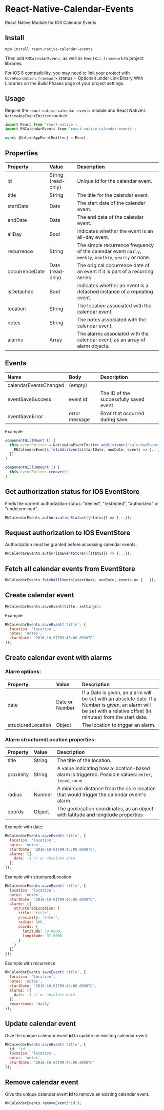 # React-Native-Calendar-Events
React Native Module for IOS Calendar Events


## Install
```
npm install react-native-calendar-events
```
Then add `RNCalendarEvents`, as well as `EventKit.framework` to project libraries.

For iOS 8 compatibility, you may need to link your project with `CoreFoundation.framework` (status = Optional) under Link Binary With Libraries on the Build Phases page of your project settings.

## Usage

Require the `react-native-calendar-events` module and React Native's `NativeAppEventEmitter` module.
```javascript
import React from 'react-native';
import RNCalendarEvents from 'react-native-calendar-events';

const {NativeAppEventEmitter} = React;
```

## Properties

| Property        | Value            | Description |
| :--------------- | :---------------- | :----------- |
| id              | String (read-only)             | Unique id for the calendar event. |
| title           | String             | The title for the calendar event. |
| startDate       | Date             | The start date of the calendar event. |
| endDate         | Date             | The end date of the calendar event. |
| allDay          | Bool             | Indicates whether the event is an all-day event. |
| recurrence      | String           | The simple recurrence frequency of the calendar event `daily`, `weekly`, `monthly`, `yearly` or none. |
| occurrenceDate  | Date (read-only) | The original occurrence date of an event if it is part of a recurring series. |
| isDetached      | Bool             | Indicates whether an event is a detached instance of a repeating event. |
| location        | String           | The location associated with the calendar event. |
| notes           | String           | The notes associated with the calendar event. |
| alarms          | Array            | The alarms associated with the calendar event, as an array of alarm objects. |

## Events

| Name        | Body            | Description |
| :--------------- | :---------------- | :----------- |
| calendarEventsChanged              | (empty)             | |
| eventSaveSuccess           | event id             | The ID of the successfully saved event |
| eventSaveError       | error message            | Error that occurred during save. |

Example:

```javascript
componentWillMount () {
  this.eventEmitter = NativeAppEventEmitter.addListener('calendarEventsChanged', () => {
    RNCalendarEvents.fetchAllEvents(startDate, endDate, events => {...});
  });
}

componentWillUnmount () {
  this.eventEmitter.remove();
}
```

## Get authorization status for IOS EventStore
Finds the current authorization status: "denied", "restricted", "authorized" or "undetermined".

```javascript
RNCalendarEvents.authorizationStatus(({status}) => {...});
```

## Request authorization to IOS EventStore
Authorization must be granted before accessing calendar events.

```javascript
RNCalendarEvents.authorizeEventStore(({status}) => {...});
```


## Fetch all calendar events from EventStore

```javascript
RNCalendarEvents.fetchAllEvents(startDate, endDate, events => {...});
```
## Create calendar event

```
RNCalendarEvents.saveEvent(title, settings);
```
Example:
```javascript
RNCalendarEvents.saveEvent('title', {
  location: 'location',
  notes: 'notes',
  startDate: '2016-10-01T09:45:00.000UTC'
});
```

## Create calendar event with alarms

### Alarm options:

| Property        | Value            | Description |
| :--------------- | :------------------| :----------- |
| date           | Date or Number    | If a Date is given, an alarm will be set with an absolute date. If a Number is given, an alarm will be set with a relative offset (in minutes) from the start date. |
| structuredLocation | Object             | The location to trigger an alarm. |

### Alarm structuredLocation properties:

| Property        | Value            | Description |
| :--------------- | :------------------| :----------- |
| title           | String  | The title of the location.|
| proximity | String             | A value indicating how a location-based alarm is triggered. Possible values: `enter`, `leave`, `none`. |
| radius | Number             | A minimum distance from the core location that would trigger the calendar event's alarm. |
| coords | Object             | The geolocation coordinates, as an object with latitude and longitude properties |

Example with date:

```javascript
RNCalendarEvents.saveEvent('title', {
  location: 'location',
  notes: 'notes',
  startDate: '2016-10-01T09:45:00.000UTC',
  alarms: [{
    date: -1 // or absolute date
  }]
});
```
Example with structuredLocation:

```javascript
RNCalendarEvents.saveEvent('title', {
  location: 'location',
  notes: 'notes',
  startDate: '2016-10-01T09:45:00.000UTC',
  alarms: [{
    structuredLocation: {
      title: 'title',
      proximity: 'enter',
      radius: 500,
      coords: {
        latitude: 30.0000,
        longitude: 97.0000
      }
    }
  }]
});
```

Example with recurrence:

```javascript
RNCalendarEvents.saveEvent('title', {
  location: 'location',
  notes: 'notes',
  startDate: '2016-10-01T09:45:00.000UTC',
  alarms: [{
    date: -1 // or absolute date
  }],
  recurrence: 'daily'
});
```

## Update calendar event
Give the unique calendar event **id** to update an existing calendar event.

```javascript
RNCalendarEvents.saveEvent('title', {
  id: 'id',
  location: 'location',
  notes: 'notes',
  startDate: '2016-10-02T09:45:00.000UTC'
});
```

## Remove calendar event
Give the unique calendar event **id** to remove an existing calendar event.

```javascript
RNCalendarEvents.removeEvent('id');
```
